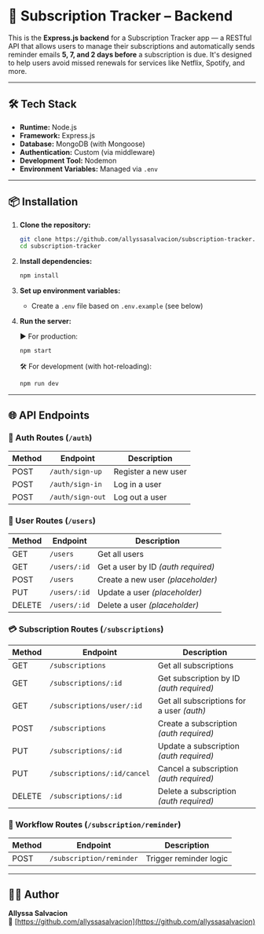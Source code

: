# 🧾 Subscription Tracker – Backend

This is the **Express.js backend** for a Subscription Tracker app — a RESTful API that allows users to manage their subscriptions and automatically sends reminder emails **5, 7, and 2 days before** a subscription is due. It's designed to help users avoid missed renewals for services like Netflix, Spotify, and more.

---

## 🛠️ Tech Stack

- **Runtime:** Node.js
- **Framework:** Express.js
- **Database:** MongoDB (with Mongoose)
- **Authentication:** Custom (via middleware)
- **Development Tool:** Nodemon
- **Environment Variables:** Managed via `.env`

---

## 📦 Installation

1. **Clone the repository:**
   ```bash
   git clone https://github.com/allyssasalvacion/subscription-tracker.git
   cd subscription-tracker
   ```

2. **Install dependencies:**
   ```bash
   npm install
   ```

3. **Set up environment variables:**
   - Create a `.env` file based on `.env.example` (see below)

4. **Run the server:**

   ▶️ For production:
   ```bash
   npm start
   ```

   🛠️ For development (with hot-reloading):
   ```bash
   npm run dev
   ```

---

## 🌐 API Endpoints

### 🔐 Auth Routes (`/auth`)
| Method | Endpoint         | Description           |
|--------|------------------|-----------------------|
| POST   | `/auth/sign-up`  | Register a new user   |
| POST   | `/auth/sign-in`  | Log in a user         |
| POST   | `/auth/sign-out` | Log out a user        |

### 👤 User Routes (`/users`)
| Method | Endpoint         | Description                       |
|--------|------------------|-----------------------------------|
| GET    | `/users`         | Get all users                     |
| GET    | `/users/:id`     | Get a user by ID *(auth required)*|
| POST   | `/users`         | Create a new user *(placeholder)* |
| PUT    | `/users/:id`     | Update a user *(placeholder)*     |
| DELETE | `/users/:id`     | Delete a user *(placeholder)*     |

### 💳 Subscription Routes (`/subscriptions`)
| Method | Endpoint                          | Description                                |
|--------|-----------------------------------|--------------------------------------------|
| GET    | `/subscriptions`                 | Get all subscriptions                      |
| GET    | `/subscriptions/:id`             | Get subscription by ID *(auth required)*   |
| GET    | `/subscriptions/user/:id`        | Get all subscriptions for a user *(auth)*  |
| POST   | `/subscriptions`                 | Create a subscription *(auth required)*    |
| PUT    | `/subscriptions/:id`             | Update a subscription *(auth required)*    |
| PUT    | `/subscriptions/:id/cancel`      | Cancel a subscription *(auth required)*    |
| DELETE | `/subscriptions/:id`             | Delete a subscription *(auth required)*    |

### 🔁 Workflow Routes (`/subscription/reminder`)
| Method | Endpoint                    | Description              |
|--------|-----------------------------|--------------------------|
| POST   | `/subscription/reminder`    | Trigger reminder logic   |

---

## 🧑‍💻 Author

**Allyssa Salvacion**  
🔗 [https://github.com/allyssasalvacion](https://github.com/allyssasalvacion)
